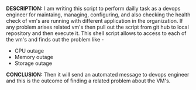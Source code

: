 **DESCRIPTION:** 
I am writing this script to perform dailly task as a devops engineer for maintaing, managing, configuring, and also checking the health check
of vm's are running with different application in the organization. If any problem arises related vm's then pull out the script from git hub to 
local repository and then execute it. This shell script allows to access to each of the vm's and finds out the problem like -
- CPU outage
- Memory outage
- Storage outage

**CONCLUSION:**
Then it will send an automated message to devops engineer and this is the outcome of finding a related problem about the VM's.

